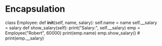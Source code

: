 # Encapsulation
class Employee:     def __init__(self, name, salary):         self.name = name                  self.__salary = salary         def show_salary(self):         print("Salary:", self.__salary)  emp = Employee("Robert", 60000) print(emp.name)          emp.show_salary()        # print(emp.__salary)   
